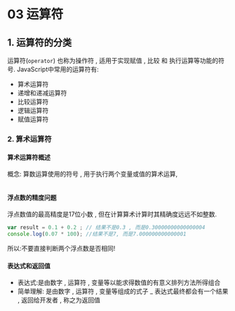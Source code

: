 # 03 运算符
## 1. 运算符的分类
运算符(`operator`) 也称为操作符 , 适用于实现赋值 , 比较 和 执行运算等功能的符号.
JavaScript中常用的运算符有:
- 算术运算符
- 递增和递减运算符
- 比较运算符
- 逻辑运算符
- 赋值运算符
### 2. 算术运算符
#### 算术运算符概述
概念: 算数运算使用的符号 , 用于执行两个变量或值的算术运算,

![]()

#### 浮点数的精度问题
浮点数值的最高精度是17位小数 , 但在计算算术计算时其精确度远远不如整数.

``` JavaScript
var result = 0.1 + 0.2 ; // 结果不是0.3 , 而是0.30000000000000004
console.log(0.07 * 100); //结果不是7, 而是7.000000000000001
```

所以:不要直接判断两个浮点数是否相同!

#### 表达式和返回值
- 表达式:是由数字 , 运算符 , 变量等以能求得数值的有意义排列方法所得组合
- 简单理解: 是由数字 , 运算符 , 变量等组成的式子
_ 表达式最终都会有一个结果 , 返回给开发者 , 称之为返回值